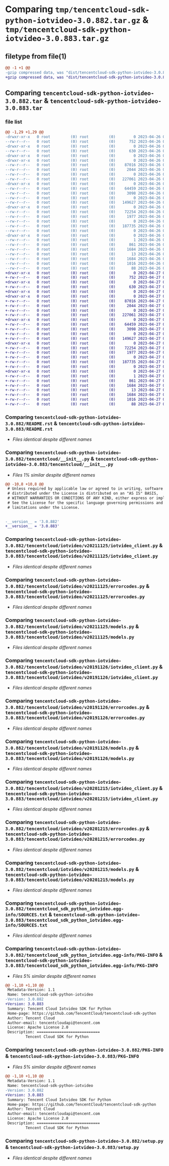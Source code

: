 # Comparing `tmp/tencentcloud-sdk-python-iotvideo-3.0.882.tar.gz` & `tmp/tencentcloud-sdk-python-iotvideo-3.0.883.tar.gz`

## filetype from file(1)

```diff
@@ -1 +1 @@
-gzip compressed data, was "dist/tencentcloud-sdk-python-iotvideo-3.0.882.tar", last modified: Wed Apr 26 03:36:42 2023, max compression
+gzip compressed data, was "dist/tencentcloud-sdk-python-iotvideo-3.0.883.tar", last modified: Thu Apr 27 00:35:44 2023, max compression
```

## Comparing `tencentcloud-sdk-python-iotvideo-3.0.882.tar` & `tencentcloud-sdk-python-iotvideo-3.0.883.tar`

### file list

```diff
@@ -1,29 +1,29 @@
-drwxr-xr-x   0 root         (0) root         (0)        0 2023-04-26 03:36:42.000000 tencentcloud-sdk-python-iotvideo-3.0.882/
--rw-r--r--   0 root         (0) root         (0)      752 2023-04-26 03:36:42.000000 tencentcloud-sdk-python-iotvideo-3.0.882/README.rst
-drwxr-xr-x   0 root         (0) root         (0)        0 2023-04-26 03:36:42.000000 tencentcloud-sdk-python-iotvideo-3.0.882/tencentcloud/
--rw-r--r--   0 root         (0) root         (0)      630 2023-04-26 03:36:42.000000 tencentcloud-sdk-python-iotvideo-3.0.882/tencentcloud/__init__.py
-drwxr-xr-x   0 root         (0) root         (0)        0 2023-04-26 03:36:42.000000 tencentcloud-sdk-python-iotvideo-3.0.882/tencentcloud/iotvideo/
-drwxr-xr-x   0 root         (0) root         (0)        0 2023-04-26 03:36:42.000000 tencentcloud-sdk-python-iotvideo-3.0.882/tencentcloud/iotvideo/v20211125/
--rw-r--r--   0 root         (0) root         (0)    87016 2023-04-26 03:36:42.000000 tencentcloud-sdk-python-iotvideo-3.0.882/tencentcloud/iotvideo/v20211125/iotvideo_client.py
--rw-r--r--   0 root         (0) root         (0)     2044 2023-04-26 03:36:42.000000 tencentcloud-sdk-python-iotvideo-3.0.882/tencentcloud/iotvideo/v20211125/errorcodes.py
--rw-r--r--   0 root         (0) root         (0)        0 2023-04-26 03:36:42.000000 tencentcloud-sdk-python-iotvideo-3.0.882/tencentcloud/iotvideo/v20211125/__init__.py
--rw-r--r--   0 root         (0) root         (0)   227061 2023-04-26 03:36:42.000000 tencentcloud-sdk-python-iotvideo-3.0.882/tencentcloud/iotvideo/v20211125/models.py
-drwxr-xr-x   0 root         (0) root         (0)        0 2023-04-26 03:36:42.000000 tencentcloud-sdk-python-iotvideo-3.0.882/tencentcloud/iotvideo/v20191126/
--rw-r--r--   0 root         (0) root         (0)    64459 2023-04-26 03:36:42.000000 tencentcloud-sdk-python-iotvideo-3.0.882/tencentcloud/iotvideo/v20191126/iotvideo_client.py
--rw-r--r--   0 root         (0) root         (0)     3098 2023-04-26 03:36:42.000000 tencentcloud-sdk-python-iotvideo-3.0.882/tencentcloud/iotvideo/v20191126/errorcodes.py
--rw-r--r--   0 root         (0) root         (0)        0 2023-04-26 03:36:42.000000 tencentcloud-sdk-python-iotvideo-3.0.882/tencentcloud/iotvideo/v20191126/__init__.py
--rw-r--r--   0 root         (0) root         (0)   149627 2023-04-26 03:36:42.000000 tencentcloud-sdk-python-iotvideo-3.0.882/tencentcloud/iotvideo/v20191126/models.py
-drwxr-xr-x   0 root         (0) root         (0)        0 2023-04-26 03:36:42.000000 tencentcloud-sdk-python-iotvideo-3.0.882/tencentcloud/iotvideo/v20201215/
--rw-r--r--   0 root         (0) root         (0)    72254 2023-04-26 03:36:42.000000 tencentcloud-sdk-python-iotvideo-3.0.882/tencentcloud/iotvideo/v20201215/iotvideo_client.py
--rw-r--r--   0 root         (0) root         (0)     1977 2023-04-26 03:36:42.000000 tencentcloud-sdk-python-iotvideo-3.0.882/tencentcloud/iotvideo/v20201215/errorcodes.py
--rw-r--r--   0 root         (0) root         (0)        0 2023-04-26 03:36:42.000000 tencentcloud-sdk-python-iotvideo-3.0.882/tencentcloud/iotvideo/v20201215/__init__.py
--rw-r--r--   0 root         (0) root         (0)   187735 2023-04-26 03:36:42.000000 tencentcloud-sdk-python-iotvideo-3.0.882/tencentcloud/iotvideo/v20201215/models.py
--rw-r--r--   0 root         (0) root         (0)        0 2023-04-26 03:36:42.000000 tencentcloud-sdk-python-iotvideo-3.0.882/tencentcloud/iotvideo/__init__.py
-drwxr-xr-x   0 root         (0) root         (0)        0 2023-04-26 03:36:42.000000 tencentcloud-sdk-python-iotvideo-3.0.882/tencentcloud_sdk_python_iotvideo.egg-info/
--rw-r--r--   0 root         (0) root         (0)        1 2023-04-26 03:36:42.000000 tencentcloud-sdk-python-iotvideo-3.0.882/tencentcloud_sdk_python_iotvideo.egg-info/dependency_links.txt
--rw-r--r--   0 root         (0) root         (0)      861 2023-04-26 03:36:42.000000 tencentcloud-sdk-python-iotvideo-3.0.882/tencentcloud_sdk_python_iotvideo.egg-info/SOURCES.txt
--rw-r--r--   0 root         (0) root         (0)     1684 2023-04-26 03:36:42.000000 tencentcloud-sdk-python-iotvideo-3.0.882/tencentcloud_sdk_python_iotvideo.egg-info/PKG-INFO
--rw-r--r--   0 root         (0) root         (0)       13 2023-04-26 03:36:42.000000 tencentcloud-sdk-python-iotvideo-3.0.882/tencentcloud_sdk_python_iotvideo.egg-info/top_level.txt
--rw-r--r--   0 root         (0) root         (0)     1684 2023-04-26 03:36:42.000000 tencentcloud-sdk-python-iotvideo-3.0.882/PKG-INFO
--rw-r--r--   0 root         (0) root         (0)     1016 2023-04-26 03:36:42.000000 tencentcloud-sdk-python-iotvideo-3.0.882/setup.py
--rw-r--r--   0 root         (0) root         (0)       88 2023-04-26 03:36:42.000000 tencentcloud-sdk-python-iotvideo-3.0.882/setup.cfg
+drwxr-xr-x   0 root         (0) root         (0)        0 2023-04-27 00:35:44.000000 tencentcloud-sdk-python-iotvideo-3.0.883/
+-rw-r--r--   0 root         (0) root         (0)      752 2023-04-27 00:35:44.000000 tencentcloud-sdk-python-iotvideo-3.0.883/README.rst
+drwxr-xr-x   0 root         (0) root         (0)        0 2023-04-27 00:35:44.000000 tencentcloud-sdk-python-iotvideo-3.0.883/tencentcloud/
+-rw-r--r--   0 root         (0) root         (0)      630 2023-04-27 00:35:44.000000 tencentcloud-sdk-python-iotvideo-3.0.883/tencentcloud/__init__.py
+drwxr-xr-x   0 root         (0) root         (0)        0 2023-04-27 00:35:44.000000 tencentcloud-sdk-python-iotvideo-3.0.883/tencentcloud/iotvideo/
+drwxr-xr-x   0 root         (0) root         (0)        0 2023-04-27 00:35:44.000000 tencentcloud-sdk-python-iotvideo-3.0.883/tencentcloud/iotvideo/v20211125/
+-rw-r--r--   0 root         (0) root         (0)    87016 2023-04-27 00:35:44.000000 tencentcloud-sdk-python-iotvideo-3.0.883/tencentcloud/iotvideo/v20211125/iotvideo_client.py
+-rw-r--r--   0 root         (0) root         (0)     2044 2023-04-27 00:35:44.000000 tencentcloud-sdk-python-iotvideo-3.0.883/tencentcloud/iotvideo/v20211125/errorcodes.py
+-rw-r--r--   0 root         (0) root         (0)        0 2023-04-27 00:35:44.000000 tencentcloud-sdk-python-iotvideo-3.0.883/tencentcloud/iotvideo/v20211125/__init__.py
+-rw-r--r--   0 root         (0) root         (0)   227061 2023-04-27 00:35:44.000000 tencentcloud-sdk-python-iotvideo-3.0.883/tencentcloud/iotvideo/v20211125/models.py
+drwxr-xr-x   0 root         (0) root         (0)        0 2023-04-27 00:35:44.000000 tencentcloud-sdk-python-iotvideo-3.0.883/tencentcloud/iotvideo/v20191126/
+-rw-r--r--   0 root         (0) root         (0)    64459 2023-04-27 00:35:44.000000 tencentcloud-sdk-python-iotvideo-3.0.883/tencentcloud/iotvideo/v20191126/iotvideo_client.py
+-rw-r--r--   0 root         (0) root         (0)     3098 2023-04-27 00:35:44.000000 tencentcloud-sdk-python-iotvideo-3.0.883/tencentcloud/iotvideo/v20191126/errorcodes.py
+-rw-r--r--   0 root         (0) root         (0)        0 2023-04-27 00:35:44.000000 tencentcloud-sdk-python-iotvideo-3.0.883/tencentcloud/iotvideo/v20191126/__init__.py
+-rw-r--r--   0 root         (0) root         (0)   149627 2023-04-27 00:35:44.000000 tencentcloud-sdk-python-iotvideo-3.0.883/tencentcloud/iotvideo/v20191126/models.py
+drwxr-xr-x   0 root         (0) root         (0)        0 2023-04-27 00:35:44.000000 tencentcloud-sdk-python-iotvideo-3.0.883/tencentcloud/iotvideo/v20201215/
+-rw-r--r--   0 root         (0) root         (0)    72254 2023-04-27 00:35:44.000000 tencentcloud-sdk-python-iotvideo-3.0.883/tencentcloud/iotvideo/v20201215/iotvideo_client.py
+-rw-r--r--   0 root         (0) root         (0)     1977 2023-04-27 00:35:44.000000 tencentcloud-sdk-python-iotvideo-3.0.883/tencentcloud/iotvideo/v20201215/errorcodes.py
+-rw-r--r--   0 root         (0) root         (0)        0 2023-04-27 00:35:44.000000 tencentcloud-sdk-python-iotvideo-3.0.883/tencentcloud/iotvideo/v20201215/__init__.py
+-rw-r--r--   0 root         (0) root         (0)   187735 2023-04-27 00:35:44.000000 tencentcloud-sdk-python-iotvideo-3.0.883/tencentcloud/iotvideo/v20201215/models.py
+-rw-r--r--   0 root         (0) root         (0)        0 2023-04-27 00:35:44.000000 tencentcloud-sdk-python-iotvideo-3.0.883/tencentcloud/iotvideo/__init__.py
+drwxr-xr-x   0 root         (0) root         (0)        0 2023-04-27 00:35:44.000000 tencentcloud-sdk-python-iotvideo-3.0.883/tencentcloud_sdk_python_iotvideo.egg-info/
+-rw-r--r--   0 root         (0) root         (0)        1 2023-04-27 00:35:44.000000 tencentcloud-sdk-python-iotvideo-3.0.883/tencentcloud_sdk_python_iotvideo.egg-info/dependency_links.txt
+-rw-r--r--   0 root         (0) root         (0)      861 2023-04-27 00:35:44.000000 tencentcloud-sdk-python-iotvideo-3.0.883/tencentcloud_sdk_python_iotvideo.egg-info/SOURCES.txt
+-rw-r--r--   0 root         (0) root         (0)     1684 2023-04-27 00:35:44.000000 tencentcloud-sdk-python-iotvideo-3.0.883/tencentcloud_sdk_python_iotvideo.egg-info/PKG-INFO
+-rw-r--r--   0 root         (0) root         (0)       13 2023-04-27 00:35:44.000000 tencentcloud-sdk-python-iotvideo-3.0.883/tencentcloud_sdk_python_iotvideo.egg-info/top_level.txt
+-rw-r--r--   0 root         (0) root         (0)     1684 2023-04-27 00:35:44.000000 tencentcloud-sdk-python-iotvideo-3.0.883/PKG-INFO
+-rw-r--r--   0 root         (0) root         (0)     1016 2023-04-27 00:35:44.000000 tencentcloud-sdk-python-iotvideo-3.0.883/setup.py
+-rw-r--r--   0 root         (0) root         (0)       88 2023-04-27 00:35:44.000000 tencentcloud-sdk-python-iotvideo-3.0.883/setup.cfg
```

### Comparing `tencentcloud-sdk-python-iotvideo-3.0.882/README.rst` & `tencentcloud-sdk-python-iotvideo-3.0.883/README.rst`

 * *Files identical despite different names*

### Comparing `tencentcloud-sdk-python-iotvideo-3.0.882/tencentcloud/__init__.py` & `tencentcloud-sdk-python-iotvideo-3.0.883/tencentcloud/__init__.py`

 * *Files 1% similar despite different names*

```diff
@@ -10,8 +10,8 @@
 # Unless required by applicable law or agreed to in writing, software
 # distributed under the License is distributed on an "AS IS" BASIS,
 # WITHOUT WARRANTIES OR CONDITIONS OF ANY KIND, either express or implied.
 # See the License for the specific language governing permissions and
 # limitations under the License.
 
 
-__version__ = '3.0.882'
+__version__ = '3.0.883'
```

### Comparing `tencentcloud-sdk-python-iotvideo-3.0.882/tencentcloud/iotvideo/v20211125/iotvideo_client.py` & `tencentcloud-sdk-python-iotvideo-3.0.883/tencentcloud/iotvideo/v20211125/iotvideo_client.py`

 * *Files identical despite different names*

### Comparing `tencentcloud-sdk-python-iotvideo-3.0.882/tencentcloud/iotvideo/v20211125/errorcodes.py` & `tencentcloud-sdk-python-iotvideo-3.0.883/tencentcloud/iotvideo/v20211125/errorcodes.py`

 * *Files identical despite different names*

### Comparing `tencentcloud-sdk-python-iotvideo-3.0.882/tencentcloud/iotvideo/v20211125/models.py` & `tencentcloud-sdk-python-iotvideo-3.0.883/tencentcloud/iotvideo/v20211125/models.py`

 * *Files identical despite different names*

### Comparing `tencentcloud-sdk-python-iotvideo-3.0.882/tencentcloud/iotvideo/v20191126/iotvideo_client.py` & `tencentcloud-sdk-python-iotvideo-3.0.883/tencentcloud/iotvideo/v20191126/iotvideo_client.py`

 * *Files identical despite different names*

### Comparing `tencentcloud-sdk-python-iotvideo-3.0.882/tencentcloud/iotvideo/v20191126/errorcodes.py` & `tencentcloud-sdk-python-iotvideo-3.0.883/tencentcloud/iotvideo/v20191126/errorcodes.py`

 * *Files identical despite different names*

### Comparing `tencentcloud-sdk-python-iotvideo-3.0.882/tencentcloud/iotvideo/v20191126/models.py` & `tencentcloud-sdk-python-iotvideo-3.0.883/tencentcloud/iotvideo/v20191126/models.py`

 * *Files identical despite different names*

### Comparing `tencentcloud-sdk-python-iotvideo-3.0.882/tencentcloud/iotvideo/v20201215/iotvideo_client.py` & `tencentcloud-sdk-python-iotvideo-3.0.883/tencentcloud/iotvideo/v20201215/iotvideo_client.py`

 * *Files identical despite different names*

### Comparing `tencentcloud-sdk-python-iotvideo-3.0.882/tencentcloud/iotvideo/v20201215/errorcodes.py` & `tencentcloud-sdk-python-iotvideo-3.0.883/tencentcloud/iotvideo/v20201215/errorcodes.py`

 * *Files identical despite different names*

### Comparing `tencentcloud-sdk-python-iotvideo-3.0.882/tencentcloud/iotvideo/v20201215/models.py` & `tencentcloud-sdk-python-iotvideo-3.0.883/tencentcloud/iotvideo/v20201215/models.py`

 * *Files identical despite different names*

### Comparing `tencentcloud-sdk-python-iotvideo-3.0.882/tencentcloud_sdk_python_iotvideo.egg-info/SOURCES.txt` & `tencentcloud-sdk-python-iotvideo-3.0.883/tencentcloud_sdk_python_iotvideo.egg-info/SOURCES.txt`

 * *Files identical despite different names*

### Comparing `tencentcloud-sdk-python-iotvideo-3.0.882/tencentcloud_sdk_python_iotvideo.egg-info/PKG-INFO` & `tencentcloud-sdk-python-iotvideo-3.0.883/tencentcloud_sdk_python_iotvideo.egg-info/PKG-INFO`

 * *Files 5% similar despite different names*

```diff
@@ -1,10 +1,10 @@
 Metadata-Version: 1.1
 Name: tencentcloud-sdk-python-iotvideo
-Version: 3.0.882
+Version: 3.0.883
 Summary: Tencent Cloud Iotvideo SDK for Python
 Home-page: https://github.com/TencentCloud/tencentcloud-sdk-python
 Author: Tencent Cloud
 Author-email: tencentcloudapi@tencent.com
 License: Apache License 2.0
 Description: ============================
         Tencent Cloud SDK for Python
```

### Comparing `tencentcloud-sdk-python-iotvideo-3.0.882/PKG-INFO` & `tencentcloud-sdk-python-iotvideo-3.0.883/PKG-INFO`

 * *Files 5% similar despite different names*

```diff
@@ -1,10 +1,10 @@
 Metadata-Version: 1.1
 Name: tencentcloud-sdk-python-iotvideo
-Version: 3.0.882
+Version: 3.0.883
 Summary: Tencent Cloud Iotvideo SDK for Python
 Home-page: https://github.com/TencentCloud/tencentcloud-sdk-python
 Author: Tencent Cloud
 Author-email: tencentcloudapi@tencent.com
 License: Apache License 2.0
 Description: ============================
         Tencent Cloud SDK for Python
```

### Comparing `tencentcloud-sdk-python-iotvideo-3.0.882/setup.py` & `tencentcloud-sdk-python-iotvideo-3.0.883/setup.py`

 * *Files identical despite different names*

